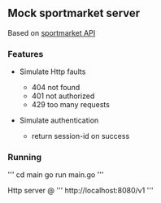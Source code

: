 ## Mock sportmarket server

Based on [sportmarket API](https://api.sportmarket.com/docs/api/contents)

### Features

* Simulate Http faults
    * 404 not found
    * 401 not authorized
    * 429 too many requests

* Simulate authentication
    * return session-id on success


### Running

'''
cd main
go run main.go
'''

Http server @
'''
http://localhost:8080/v1
'''
